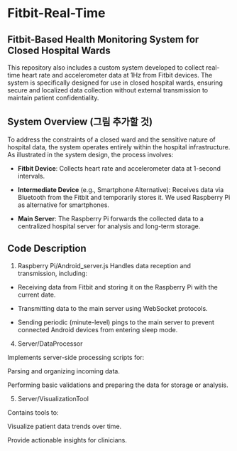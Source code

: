# Fitbit-Real-Time

## Fitbit-Based Health Monitoring System for Closed Hospital Wards
This repository also includes a custom system developed to collect real-time heart rate and accelerometer data at 1Hz from Fitbit devices. The system is specifically designed for use in closed hospital wards, ensuring secure and localized data collection without external transmission to maintain patient confidentiality.

## System Overview (그림 추가할 것)
To address the constraints of a closed ward and the sensitive nature of hospital data, the system operates entirely within the hospital infrastructure. As illustrated in the system design, the process involves:

+ **Fitbit Device**: Collects heart rate and accelerometer data at 1-second intervals.

+ **Intermediate Device** (e.g., Smartphone Alternative): Receives data via Bluetooth from the Fitbit and temporarily stores it. We used Raspberry Pi as alternative for smartphones.

+ **Main Server**: The Raspberry Pi forwards the collected data to a centralized hospital server for analysis and long-term storage.

## Code Description
1. Raspberry Pi/Android_server.js
  Handles data reception and transmission, including:

  + Receiving data from Fitbit and storing it on the Raspberry Pi with the current date.

  + Transmitting data to the main server using WebSocket protocols.

  + Sending periodic (minute-level) pings to the main server to prevent connected Android devices from entering sleep mode.

4. Server/DataProcessor

Implements server-side processing scripts for:

Parsing and organizing incoming data.

Performing basic validations and preparing the data for storage or analysis.

5. Server/VisualizationTool

Contains tools to:

Visualize patient data trends over time.

Provide actionable insights for clinicians.
